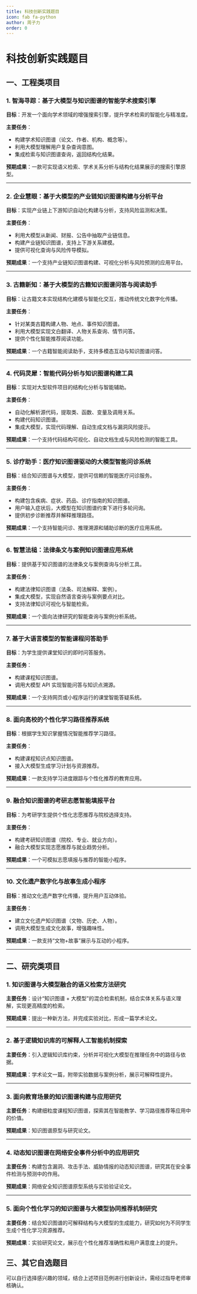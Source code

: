 ```yaml
---
title: 科技创新实践题目
icon: fab fa-python
author: 周子力
order: 0
---
```



# 科技创新实践题目

## 一、工程类项目

### 1. 智海寻踪：基于大模型与知识图谱的智能学术搜索引擎  
**目标**：开发一个面向学术领域的增强搜索引擎，提升学术检索的智能化与精准度。  

**主要任务**：
- 构建学术知识图谱（论文、作者、机构、概念等）。
- 利用大模型理解用户复杂查询意图。
- 集成检索与知识图谱查询，返回结构化结果。

**预期成果**：一款可实现语义检索、学术关系分析与结构化结果展示的搜索引擎原型。

---

### 2. 企业慧眼：基于大模型的产业链知识图谱构建与分析平台  
**目标**：实现产业链上下游知识自动化构建与分析，支持风险监测和决策。  

**主要任务**：
- 利用大模型从新闻、财报、公告中抽取产业链信息。
- 构建产业链知识图谱，支持上下游关系建模。
- 提供可视化查询与风险传导模拟。

**预期成果**：一个支持产业链知识图谱构建、可视化分析与风险预测的应用平台。

---

### 3. 古籍新知：基于大模型的古籍知识图谱问答与阅读助手  
**目标**：让古籍文本实现结构化建模与智能化交互，推动传统文化数字化传播。  

**主要任务**：
- 针对某类古籍构建人物、地点、事件知识图谱。
- 利用大模型实现文白翻译、人物关系查询、情节问答。
- 提供个性化智能推荐阅读功能。

**预期成果**：一个古籍智能阅读助手，支持多模态互动与知识图谱问答。

---

### 4. 代码灵犀：智能代码分析与知识图谱构建工具  
**目标**：实现对大型软件项目的结构化分析与智能辅助。  

**主要任务**：
- 自动化解析源代码，提取类、函数、变量及调用关系。
- 构建代码知识图谱。
- 集成大模型，实现代码理解、自动生成文档与漏洞风险提示。

**预期成果**：一个支持代码结构可视化、自动文档生成与风险检测的智能工具。

---

### 5. 诊疗助手：医疗知识图谱驱动的大模型智能问诊系统  
**目标**：结合知识图谱与大模型，提供可信赖的智能医疗问诊服务。  

**主要任务**：
- 构建包含疾病、症状、药品、诊疗指南的知识图谱。
- 用户输入症状后，大模型在知识图谱约束下进行多轮问询。
- 提供初步诊断推荐并解释推理路径。

**预期成果**：一个支持智能问诊、推理溯源和辅助诊断的医疗应用系统。

---

### 6. 智慧法槌：法律条文与案例知识图谱应用系统  
**目标**：提供基于知识图谱的法律条文与案例查询与分析工具。  

**主要任务**：
- 构建法律知识图谱（法条、司法解释、案例）。
- 集成大模型，实现自然语言查询与案例要点对比。
- 支持法律知识可视化与智能检索。

**预期成果**：一个面向法律研究的智能查询与案例分析系统。

---

### 7. 基于大语言模型的智能课程问答助手  
**目标**：为学生提供课堂知识的即时问答服务。  

**主要任务**：
- 构建课程知识图谱。
- 调用大模型 API 实现智能问答与知识点溯源。

**预期成果**：一个支持网页或小程序运行的课堂智能答疑系统。

---

### 8. 面向高校的个性化学习路径推荐系统  
**目标**：根据学生知识掌握情况智能推荐学习路径。  

**主要任务**：
- 构建课程知识点知识图谱。
- 接入大模型生成学习计划与资源推荐。

**预期成果**：一款支持学习进度跟踪与个性化推荐的教育应用。

---

### 9. 融合知识图谱的考研志愿智能填报平台  
**目标**：为考研学生提供个性化志愿推荐与院校选择支持。  

**主要任务**：
- 构建考研知识图谱（院校、专业、就业方向）。
- 融合大模型实现志愿推荐与就业趋势分析。

**预期成果**：一个可模拟志愿填报与推荐的智能小程序。

---

### 10. 文化遗产数字化与故事生成小程序  
**目标**：推动文化遗产数字化传播，提升用户互动体验。  

**主要任务**：
- 建立文化遗产知识图谱（文物、历史、人物）。
- 调用大模型生成文化故事，增强趣味性。

**预期成果**：一款支持“文物+故事”展示与互动的小程序。

---

## 二、研究类项目

### 1. 知识图谱与大模型融合的语义检索方法研究  
**主要任务**：设计“知识图谱 + 大模型”的混合检索机制，结合实体关系与语义理解，实现更高精度的检索。  

**预期成果**：提出一种新方法，并完成实验对比，形成一篇学术论文。

---

### 2. 基于逻辑知识库的可解释人工智能机制探索  
**主要任务**：引入逻辑知识库约束，分析并可视化大模型在推理任务中的路径与依据。  

**预期成果**：学术论文一篇，附带实验数据与案例分析，展示可解释性提升。

---

### 3. 面向教育场景的知识图谱构建与应用研究  
**主要任务**：构建细粒度课程知识图谱，探索其在智能教学、学习路径推荐等应用中的价值。  

**预期成果**：知识图谱原型与研究论文。

---

### 4. 动态知识图谱在网络安全事件分析中的应用研究  
**主要任务**：构建包含漏洞、攻击手法、威胁情报的动态知识图谱，研究其在安全事件检测与预测中的作用。  

**预期成果**：网络安全知识图谱原型系统与实验验证论文。

---

### 5. 面向个性化学习的知识图谱与大模型协同推荐机制研究  
**主要任务**：结合知识图谱的可解释结构与大模型的生成能力，研究如何为不同学生生成个性化学习资源推荐。  

**预期成果**：实验研究论文，展示在个性化推荐准确性和用户满意度上的提升。


## 三、其它自选题目

可以自行选择感兴趣的领域，结合上述项目范例进行创新设计。需经过指导老师审核确认。





